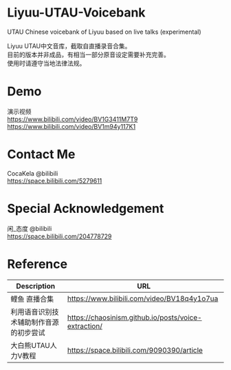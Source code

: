 # Liyuu-UTAU-Voicebank
UTAU Chinese voicebank of Liyuu based on live talks (experimental)  

Liyuu UTAU中文音库，截取自直播录音合集。  
目前的版本并非成品，有相当一部分原音设定需要补充完善。  
使用时请遵守当地法律法规。

# Demo
演示视频  
https://www.bilibili.com/video/BV1G3411M7T9  
https://www.bilibili.com/video/BV1m94y117K1  

# Contact Me
CocaKela @bilibili  
https://space.bilibili.com/5279611

# Special Acknowledgement
闲_态度 @bilibili  
https://space.bilibili.com/204778729

# Reference
| Description | URL |
|  ----  | ----  |
| 鲤鱼 直播合集 | https://www.bilibili.com/video/BV18q4y1o7ua |
| 利用语音识别技术辅助制作音源的初步尝试 | https://chaosinism.github.io/posts/voice-extraction/ |
| 大白熊UTAU人力V教程 | https://space.bilibili.com/9090390/article |
